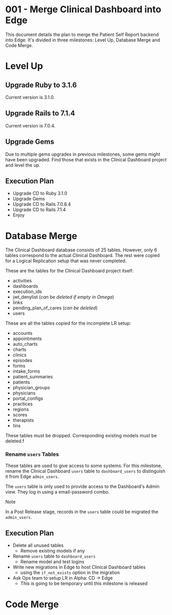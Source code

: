 # 001 - Merge Clinical Dashboard into Edge

This document details the plan to merge the Patient Self Report backend into Edge. It's divided in three milestones: Level Up, Database Merge and Code Merge.

# Level Up

## Upgrade Ruby to 3.1.6

Current version is 3.1.0.

## Upgrade Rails to 7.1.4

Current version is 7.0.4.

## Upgrade Gems

Due to multiple gems upgrades in previous milestones, some gems might have been upgraded. Find those that exists in the Clinical Dashboard project and level the up.

## Execution Plan

- Upgrade CD to Ruby 3.1.0
- Upgrade Gems
- Upgrade CD to Rails 7.0.8.4
- Upgrade CD to Rails 7.1.4
- Enjoy

# Database Merge

The Clinical Dashboard database consists of 25 tables. However, only 6 tables correspond to the actual Clinical Dashboard. The rest were copied for a Logical Replication setup that was never completed.

These are the tables for the Clinical Dashboard project itself:

- activities
- dashboards
- execution_ids
- jwt_denylist (*can be deleted if empty in Omega*)
- links
- pending_plan_of_cares (*can be deleted*)
- users

These are all the tables copied for the incomplete LR setup:

- accounts
- appointments
- auto_charts
- charts
- clinics
- episodes
- forms
- intake_forms
- patient_summaries
- patients
- physician_groups
- physicians
- portal_configs
- practices
- regions
- scores
- therapists
- tins

These tables must be dropped. Corresponding existing models must be deleted.f

### Rename `users` Tables

These tables are used to give access to some systems. For this milestone, rename the Clinical Dashboard `users` table to `dashboard_users` to distinguish it from Edge `admin_users`.

The `users` table is only used to provide access to the Dashboard's Admin view. They log in using a email-password combo.

> [!Note]
> In a Post Release stage, records in the `users` table could be migrated the `admin_users`.

## Execution Plan

- Delete all unused tables
	- Remove existing models if any
- Rename `users` table to `dashboard_users`
	- Rename model and test logins
- Write new migrations in Edge to host Clinical Dashboard tables
	- using the `if_not_exists` option in the migration
- Ask Ops team to setup LR in Alpha: CD -> Edge
	- This is going to be temporary until this milestone is released

# Code Merge